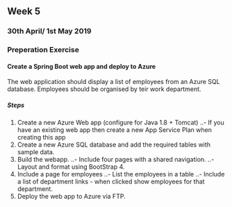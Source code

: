 ## Week 5

###  30th April/ 1st May 2019

### Preperation Exercise 

#### Create a Spring Boot web app and deploy to Azure
The web application should display a list of employees from an Azure SQL database. Employees should be organised by teir work department.

##### Steps
1. Create a new Azure Web app (configure for Java 1.8 + Tomcat)
..- If you have an existing web app then create a new App Service Plan when creating this app
2. Create a new Azure SQL database and add the required tables with sample data.
3. Build the webapp.
..- Include four pages with a shared navigation.
..- Layout and format using BootStrap 4.
4. Include a page for employees
..- List the employees in a table
..- Include a list of department links - when clicked show employees for that department.
5. Deploy the web app to Azure via FTP.
